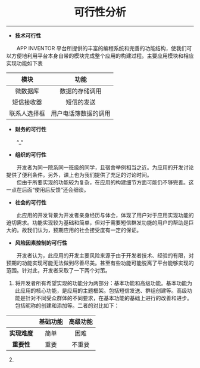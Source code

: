 # <center>可行性分析


---



* **技术可行性**

　　APP INVENTOR 平台所提供的丰富的编程系统和完善的功能结构，使我们可以方便地利用平台本身自带的模块完成整个应用的构建过程。主要应用模块和相应实现功能如下表

| <center>**模块** | <center>**功能** |
| -- | -- |
| <center>微数据库 | <center>数据的存储调用 |
| <center>短信接收器 | <center>短信的发送|
| <center>联系人选择框 | <center>用户电话簿数据的调用 |

* **财务的可行性**

　　^_^

* **组织的可行性**

　　开发者为同一院系同一班级的同学，且宿舍举例相当之近。为应用的开发讨论提供了便利条件。另外，课上也为我们提供了充足的讨论时间。<br>
　　但由于所要实现的功能较为复杂，在应用的构建细节方面可能仍不够完善。这一点在后面“使用后反馈”还会细谈。

* **社会的可行性**

　　此应用的开发背景为开发者亲身经历与体会，体现了用户对于应用实现功能的迫切需求。功能实现较为基础和简单，但对于需要短信群发功能的用户的帮助是巨大的。故我们认为，预期应用的社会接受度有一定的保证。

* **风险因素控制的可行性**

　　开发者认为，此应用的开发主要风险来源于由于开发者技术、经验的有限，对预期的功能实现可能无法做到尽善尽美。甚至有些功能可能脱离了平台能够实现的范围。针对此，开发者采取了一下两个对策。

1. 将开发者所有希望实现的功能分为两部分：基本功能和高级功能。基本功能为此应用的核心功能，是应用的主题框架。包括短信发送、群组创建等。高级功能是针对不同受众群体的不同要求，在基本功能的基础上进行的改善和进步。包括昵称的创建和添加等。二者的对比如下：

|  | <center>**基础功能** | <center>**高级功能** |
| -- | -- | -- |
| <center>**实现难度** | <center>简单 | <center>困难 |
| <center>**重要性** | <center>重要 | <center>不重要 |

2. 

